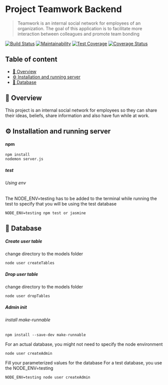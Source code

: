# Project Teamwork Backend

> Teamwork is an internal social network for employees of an organization. 
>The goal of this application is to facilitate more interaction between colleagues and promote team bonding

[![Build Status](https://travis-ci.com/Frost199/project_teamwork_backend.svg?branch=master)](https://travis-ci.com/Frost199/project_teamwork_backend)
[![Maintainability](https://api.codeclimate.com/v1/badges/9bf927dbed10efc5a5d5/maintainability)](https://codeclimate.com/github/Frost199/project_teamwork_backend/maintainability)
[![Test Coverage](https://api.codeclimate.com/v1/badges/9bf927dbed10efc5a5d5/test_coverage)](https://codeclimate.com/github/Frost199/project_teamwork_backend/test_coverage)
[![Coverage Status](https://coveralls.io/repos/github/Frost199/project_teamwork_backend/badge.svg?branch=master)](https://coveralls.io/github/Frost199/project_teamwork_backend?branch=master)

## Table of content
-   [:notebook_with_decorative_cover: Overview](#notebook_with_decorative_cover-overview)
-   [:gear: Installation and running server](#gear-installation-and-running-server)
-   [:key: Database](#key-database)

## :notebook_with_decorative_cover: Overview

This project is an internal social network for employees so they can share their ideas, beliefs, share information
and also have fun while at work.

## :gear: Installation and running server

#### npm
    npm install
    nodemon server.js
    
##### test
###### Using env
The NODE_ENV=testing has to be added to the terminal while running the test to specify
that you will be using the test database
    
    NODE_ENV=testing npm test or jasmine

## :key: Database
##### Create user table
change directory to the models folder
    
    node user createTables

##### Drop user table
change directory to the models folder
    
    node user dropTables
##### Admin init
###### install make-runnable
    npm install --save-dev make-runnable
For an actual database, you might not need to specify the node environment

    node user createAdmin
Fill your parameterized values for the database
For a test database, you use the NODE_ENV=testing
    
    NODE_ENV=testing node user createAdmin
